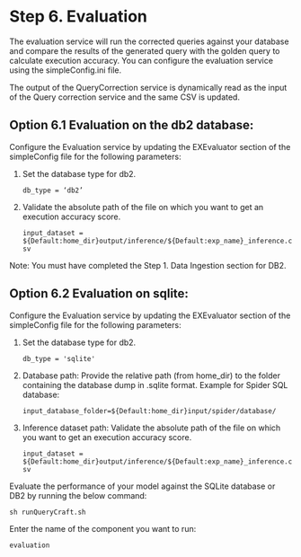 
# <a name="_toc577../image/012548"></a>Step 6. Evaluation

The evaluation service will run the corrected queries against your database and compare the results of the generated query with the golden query to calculate execution accuracy. You can configure the evaluation service using the simpleConfig.ini file.



The output of the QueryCorrection service is dynamically read as the input of the Query correction service and the same CSV is updated.

## <a name="_toc1369103650"></a>Option 6.1 Evaluation on the db2 database:

Configure the Evaluation service by updating the EXEvaluator section of the simpleConfig file for the following parameters:

1. Set the database type for db2.

   `db_type = ‘db2’`

1. Validate the absolute path of the file on which you want to get an execution accuracy score.

    `input_dataset = ${Default:home_dir}output/inference/${Default:exp_name}_inference.csv`

Note: You must have completed the Step 1. Data Ingestion section for DB2.

## <a name="_toc858104986"></a>Option 6.2 Evaluation on sqlite:

Configure the Evaluation service by updating the EXEvaluator section of the simpleConfig file for the following parameters:

1. Set the database type for db2.

    `db_type = 'sqlite'`

1. Database path: Provide the relative path (from home_dir) to the folder containing the database dump in .sqlite format. Example for Spider SQL database:

    `input_database_folder=${Default:home_dir}input/spider/database/`

1. Inference dataset path: Validate the absolute path of the file on which you want to get an execution accuracy score.

    `input_dataset = ${Default:home_dir}output/inference/${Default:exp_name}_inference.csv`



Evaluate the performance of your model against the SQLite database or DB2 by running the below command:

`sh runQueryCraft.sh`

Enter the name of the component you want to run:

`evaluation`